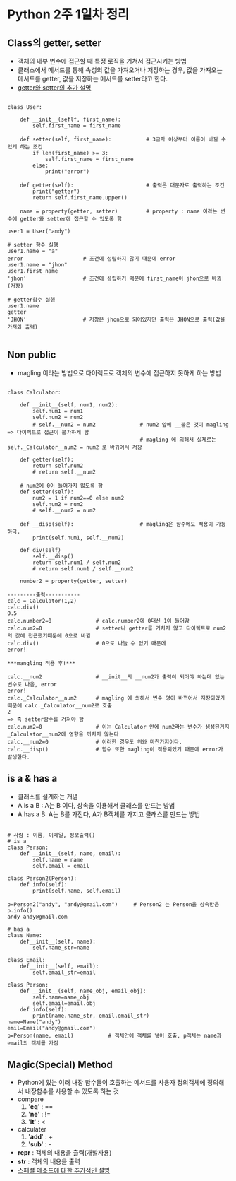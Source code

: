 # Python 2주 1일차 정리

## Class의 getter, setter
* 객체의 내부 변수에 접근할 때 특정 로직을 거쳐서 접근시키는 방법
* 클래스에서 메서드를 통해 속성의 값을 가져오거나 저장하는 경우, 값을 가져오는 메서드를 getter, 값을 저장하는 메서드를 setter라고 한다.   
* [getter와 setter의 추가 설명](https://jinmay.github.io/2019/11/23/python/python-class-first/)   
<pre><code>
class User:

    def __init__(seflf, first_name):
        self.first_name = first_name

    def setter(self, first_name):           # 3글자 이상부터 이름이 바뀔 수 있게 하는 조건
        if len(first_name) >= 3:
            self.first_name = first_name
        else:
            print("error")

    def getter(self):                       # 출력은 대문자로 출력하는 조건
        print("getter")
        return self.first_name.upper()
    
    name = property(getter, setter)         # property : name 이라는 변수에 getter와 setter에 접근할 수 있도록 함

user1 = User("andy")

# setter 함수 실행
user1.name = "a"
error                   # 조건에 성립하지 않기 때문에 error
user1.name = "jhon"     
user1.first_name
'jhon'                  # 조건에 성립하기 때문에 first_name이 jhon으로 바뀜(저장)

# getter함수 실행
user1.name
getter
'JHON'                  # 저장은 jhon으로 되어있지만 출력은 JHON으로 출력(값을 가져와 출력)

</code></pre>

## Non public
* magling 이라는 방법으로 다이렉트로 객체의 변수에 접근하지 못하게 하는 방법
<pre><code>
class Calculator:

    def __init__(self, num1, num2):
        self.num1 = num1
        self.num2 = num2
        # self.__num2 = num2              # num2 앞에 __붙은 것이 magling => 다이렉트로 접근이 불가하게 함
                                          # magling 에 의해서 실제로는 self._Calculator__num2 = num2 로 바뀌어서 저장
    
    def getter(self):
        return self.num2
        # return self.__num2

    # num2에 0이 들어가지 않도록 함
    def setter(self):
        num2 = 1 if num2==0 else num2
        self.num2 = num2
        # self.__num2 = num2
    
    def __disp(self):                     # magling은 함수에도 적용이 가능하다.
        print(self.num1, self.__num2)

    def div(self)
        self.__disp()
        return self.num1 / self.num2
        # return self.num1 / self.__num2

    number2 = property(getter, setter)

---------출력-----------
calc = Calculator(1,2)
calc.div()
0.5
calc.number2=0              # calc.number2에 0대신 1이 들어감
calc.num2=0                 # setter나 getter를 거치지 않고 다이렉트로 num2의 값에 접근했기때문에 0으로 바뀜
calc.div()                  # 0으로 나눌 수 없기 때문에
error!

***mangling 적용 후!***

calc.__num2                 # __init__의 __num2가 출력이 되어야 하는데 없는 변수로 나옴, error
error!
calc._Calculator__num2      # magling 에 의해서 변수 명이 바뀌어서 저장되었기 때문에 calc._Calculator__num2로 호출
2
=> 즉 setter함수를 거쳐야 함
calc.num2=0                 # 이는 Calculator 안에 num2라는 변수가 생성된거지 _Calculator__num2에 영향을 끼치지 않는다
calc.__num2=0               # 이러한 경우도 위와 마찬가지이다.
calc.__disp()               # 함수 또한 magling이 적용되었기 때문에 error가 발생한다.
</code></pre>

## is a & has a
* 클래스를 설계하는 개념   
* A is a B : A는 B 이다, 상속을 이용해서 클래스를 만드는 방법   
* A has a B: A는 B를 가진다, A가 B객체를 가지고 클래스를 만드는 방법   
<pre><code>
# 사람 : 이름, 이메일, 정보출력()
# is a
class Person:
    def __init__(self, name, email):
        self.name = name
        self.email = email
    
class Person2(Person):
    def info(self):
        print(self.name, self.email)

p=Person2("andy", "andy@gmail.com")     # Person2 는 Person을 상속받음
p.info()
andy andy@gmail.com

# has a
class Name:
    def__init__(self, name):
        self.name_str=name

class Email:
    def__init__(self, email):
        self.email_str=email

class Person:
    def __init__(self, name_obj, email_obj):
        self.name=name_obj
        self.email=email.obj
    def info(self):
        print(name.name_str, email.email_str)
name=Name("andy")
emil=Email("andy@gmail.com")
p=Person(name, email)           # 객체안에 객체를 넣어 호출, p객체는 name과 email의 객체를 가짐
</code></pre>

## Magic(Special) Method
* Python에 있는 여러 내장 함수들이 호출하는 메서드를 사용자 정의객체에 정의해서 내장함수를 사용할 수 있도록 하는 것
* compare   
    1. '__eq__' : ==
    2. '__ne__' : !=
    3. '__lt__' : <
* calculater
    1. '__add__' : +
    2. '__sub__' : -
* __repr__ : 객체의 내용을 출력(개발자용)
* __str__ : 객체의 내용을 출력   
* [스페셜 메소드에 대한 추가적인 설명](https://velog.io/@xchdtk/Python-Special-MethodMagic-method)